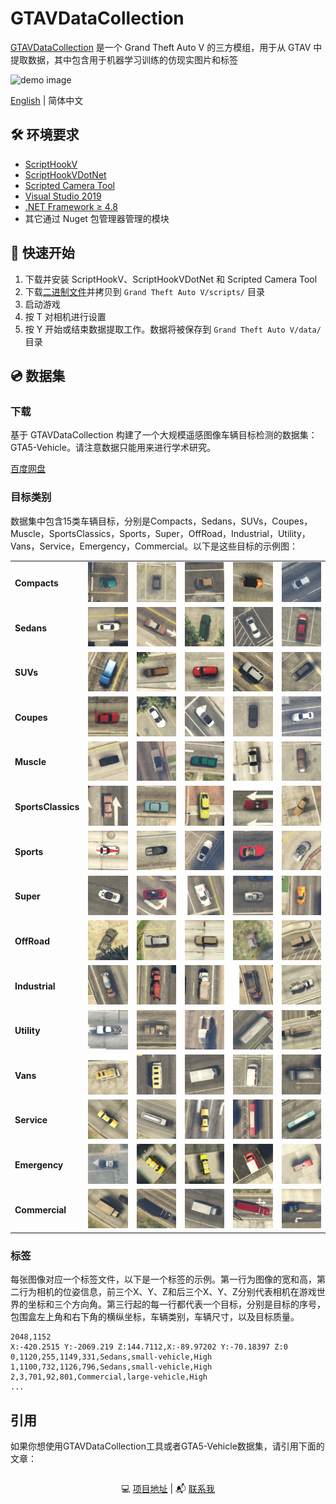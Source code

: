 # GTAVDataCollection

[GTAVDataCollection](https://github.com/lsq210/GTAVDataCollection/) 是一个 Grand Theft Auto V 的三方模组，用于从 GTAV 中提取数据，其中包含用于机器学习训练的仿现实图片和标签

![demo image](resources/bbox.jpg)

[English](./README.md) | 简体中文

## 🛠️ 环境要求

- [ScriptHookV](http://www.dev-c.com/gtav/scripthookv/)
- [ScriptHookVDotNet](https://github.com/crosire/scripthookvdotnet/releases)
- [Scripted Camera Tool](https://www.gta5-mods.com/scripts/scripted-camera-tool-1-0)
- [Visual Studio 2019](https://visualstudio.microsoft.com/vs)
- [.NET Framework ≥ 4.8](https://www.visualstudio.com/cs/downloads/)
- 其它通过 Nuget 包管理器管理的模块

## 🚀 快速开始

1. 下载并安装 ScriptHookV、ScriptHookVDotNet 和 Scripted Camera Tool
2. 下载[二进制文件](https://github.com/lsq210/GTAVDataCollection/releases/)并拷贝到 `Grand Theft Auto V/scripts/` 目录
3. 启动游戏
4. 按 T 对相机进行设置
5. 按 Y 开始或结束数据提取工作。数据将被保存到 `Grand Theft Auto V/data/` 目录

## 💿 数据集

### 下载

基于 GTAVDataCollection 构建了一个大规模遥感图像车辆目标检测的数据集：GTA5-Vehicle。请注意数据只能用来进行学术研究。

[百度网盘](https://pan.baidu.com/s/1ad8-_92C9RGL2wQpRCAjGA?pwd=8ply)

### 目标类别

数据集中包含15类车辆目标，分别是Compacts，Sedans，SUVs，Coupes，Muscle，SportsClassics，Sports，Super，OffRoad，Industrial，Utility，Vans，Service，Emergency，Commercial。以下是这些目标的示例图：

<table>
  <tr>
    <td><b>Compacts</b></td>
    <td><img alt="Compacts_1" src="./resources/sub_class/Compacts/1.png"></td>
    <td><img alt="Compacts_1" src="./resources/sub_class/Compacts/2.png"></td>
    <td><img alt="Compacts_1" src="./resources/sub_class/Compacts/3.png"></td>
    <td><img alt="Compacts_1" src="./resources/sub_class/Compacts/4.png"></td>
    <td><img alt="Compacts_1" src="./resources/sub_class/Compacts/5.png"></td>
  </tr>
  <tr>
    <td><b>Sedans</b></td>
    <td><img alt="Sedans_1" src="./resources/sub_class/Sedans/1.png"></td>
    <td><img alt="Sedans_1" src="./resources/sub_class/Sedans/2.png"></td>
    <td><img alt="Sedans_1" src="./resources/sub_class/Sedans/3.png"></td>
    <td><img alt="Sedans_1" src="./resources/sub_class/Sedans/4.png"></td>
    <td><img alt="Sedans_1" src="./resources/sub_class/Sedans/5.png"></td>
  </tr>
  <tr>
    <td><b>SUVs</b></td>
    <td><img alt="SUVs_1" src="./resources/sub_class/SUVs/1.png"></td>
    <td><img alt="SUVs_1" src="./resources/sub_class/SUVs/2.png"></td>
    <td><img alt="SUVs_1" src="./resources/sub_class/SUVs/3.png"></td>
    <td><img alt="SUVs_1" src="./resources/sub_class/SUVs/4.png"></td>
    <td><img alt="SUVs_1" src="./resources/sub_class/SUVs/5.png"></td>
  </tr>
  <tr>
    <td><b>Coupes</b></td>
    <td><img alt="Coupes_1" src="./resources/sub_class/Coupes/1.png"></td>
    <td><img alt="Coupes_1" src="./resources/sub_class/Coupes/2.png"></td>
    <td><img alt="Coupes_1" src="./resources/sub_class/Coupes/3.png"></td>
    <td><img alt="Coupes_1" src="./resources/sub_class/Coupes/4.png"></td>
    <td><img alt="Coupes_1" src="./resources/sub_class/Coupes/5.png"></td>
  </tr>
  <tr>
    <td><b>Muscle</b></td>
    <td><img alt="Muscle_1" src="./resources/sub_class/Muscle/1.png"></td>
    <td><img alt="Muscle_1" src="./resources/sub_class/Muscle/2.png"></td>
    <td><img alt="Muscle_1" src="./resources/sub_class/Muscle/3.png"></td>
    <td><img alt="Muscle_1" src="./resources/sub_class/Muscle/4.png"></td>
    <td><img alt="Muscle_1" src="./resources/sub_class/Muscle/5.png"></td>
  </tr>
  <tr>
    <td><b>SportsClassics</b></td>
    <td><img alt="SportsClassics_1" src="./resources/sub_class/SportsClassics/1.png"></td>
    <td><img alt="SportsClassics_1" src="./resources/sub_class/SportsClassics/2.png"></td>
    <td><img alt="SportsClassics_1" src="./resources/sub_class/SportsClassics/3.png"></td>
    <td><img alt="SportsClassics_1" src="./resources/sub_class/SportsClassics/4.png"></td>
    <td><img alt="SportsClassics_1" src="./resources/sub_class/SportsClassics/5.png"></td>
  </tr>
  <tr>
    <td><b>Sports</b></td>
    <td><img alt="Sports_1" src="./resources/sub_class/Sports/1.png"></td>
    <td><img alt="Sports_1" src="./resources/sub_class/Sports/2.png"></td>
    <td><img alt="Sports_1" src="./resources/sub_class/Sports/3.png"></td>
    <td><img alt="Sports_1" src="./resources/sub_class/Sports/4.png"></td>
    <td><img alt="Sports_1" src="./resources/sub_class/Sports/5.png"></td>
  </tr>
  <tr>
    <td><b>Super</b></td>
    <td><img alt="Super_1" src="./resources/sub_class/Super/1.png"></td>
    <td><img alt="Super_1" src="./resources/sub_class/Super/2.png"></td>
    <td><img alt="Super_1" src="./resources/sub_class/Super/3.png"></td>
    <td><img alt="Super_1" src="./resources/sub_class/Super/4.png"></td>
    <td><img alt="Super_1" src="./resources/sub_class/Super/5.png"></td>
  </tr>
  <tr>
    <td><b>OffRoad</b></td>
    <td><img alt="OffRoad_1" src="./resources/sub_class/OffRoad/1.png"></td>
    <td><img alt="OffRoad_1" src="./resources/sub_class/OffRoad/2.png"></td>
    <td><img alt="OffRoad_1" src="./resources/sub_class/OffRoad/3.png"></td>
    <td><img alt="OffRoad_1" src="./resources/sub_class/OffRoad/4.png"></td>
    <td><img alt="OffRoad_1" src="./resources/sub_class/OffRoad/5.png"></td>
  </tr>
  <tr>
    <td><b>Industrial</b></td>
    <td><img alt="Industrial_1" src="./resources/sub_class/Industrial/1.png"></td>
    <td><img alt="Industrial_1" src="./resources/sub_class/Industrial/2.png"></td>
    <td><img alt="Industrial_1" src="./resources/sub_class/Industrial/3.png"></td>
    <td><img alt="Industrial_1" src="./resources/sub_class/Industrial/4.png"></td>
    <td><img alt="Industrial_1" src="./resources/sub_class/Industrial/5.png"></td>
  </tr>
  <tr>
    <td><b>Utility</b></td>
    <td><img alt="Utility_1" src="./resources/sub_class/Utility/1.png"></td>
    <td><img alt="Utility_1" src="./resources/sub_class/Utility/2.png"></td>
    <td><img alt="Utility_1" src="./resources/sub_class/Utility/3.png"></td>
    <td><img alt="Utility_1" src="./resources/sub_class/Utility/4.png"></td>
    <td><img alt="Utility_1" src="./resources/sub_class/Utility/5.png"></td>
  </tr>
  <tr>
    <td><b>Vans</b></td>
    <td><img alt="Vans_1" src="./resources/sub_class/Vans/1.png"></td>
    <td><img alt="Vans_1" src="./resources/sub_class/Vans/2.png"></td>
    <td><img alt="Vans_1" src="./resources/sub_class/Vans/3.png"></td>
    <td><img alt="Vans_1" src="./resources/sub_class/Vans/4.png"></td>
    <td><img alt="Vans_1" src="./resources/sub_class/Vans/5.png"></td>
  </tr>
  <tr>
    <td><b>Service</b></td>
    <td><img alt="Service_1" src="./resources/sub_class/Service/1.png"></td>
    <td><img alt="Service_1" src="./resources/sub_class/Service/2.png"></td>
    <td><img alt="Service_1" src="./resources/sub_class/Service/3.png"></td>
    <td><img alt="Service_1" src="./resources/sub_class/Service/4.png"></td>
    <td><img alt="Service_1" src="./resources/sub_class/Service/5.png"></td>
  </tr>
  <tr>
    <td><b>Emergency</b></td>
    <td><img alt="Emergency_1" src="./resources/sub_class/Emergency/1.png"></td>
    <td><img alt="Emergency_1" src="./resources/sub_class/Emergency/2.png"></td>
    <td><img alt="Emergency_1" src="./resources/sub_class/Emergency/3.png"></td>
    <td><img alt="Emergency_1" src="./resources/sub_class/Emergency/4.png"></td>
    <td><img alt="Emergency_1" src="./resources/sub_class/Emergency/5.png"></td>
  </tr>
  <tr>
    <td><b>Commercial</b></td>
    <td><img alt="Commercial_1" src="./resources/sub_class/Commercial/1.png"></td>
    <td><img alt="Commercial_1" src="./resources/sub_class/Commercial/2.png"></td>
    <td><img alt="Commercial_1" src="./resources/sub_class/Commercial/3.png"></td>
    <td><img alt="Commercial_1" src="./resources/sub_class/Commercial/4.png"></td>
    <td><img alt="Commercial_1" src="./resources/sub_class/Commercial/5.png"></td>
  </tr>
</table>


### 标签

每张图像对应一个标签文件，以下是一个标签的示例。第一行为图像的宽和高，第二行为相机的位姿信息，前三个X、Y、Z和后三个X、Y、Z分别代表相机在游戏世界的坐标和三个方向角。第三行起的每一行都代表一个目标，分别是目标的序号，包围盒左上角和右下角的横纵坐标，车辆类别，车辆尺寸，以及目标质量。

```text
2048,1152
X:-420.2515 Y:-2069.219 Z:144.7112,X:-89.97202 Y:-70.18397 Z:0
0,1120,255,1149,331,Sedans,small-vehicle,High
1,1100,732,1126,796,Sedans,small-vehicle,High
2,3,701,92,801,Commercial,large-vehicle,High
...
```

## 引用

如果你想使用GTAVDataCollection工具或者GTA5-Vehicle数据集，请引用下面的文章：

```text

```

<p align="center">💻 <a href="https://github.com/lsq210/GTAVDataCollection" target="_blank">项目地址</a> | 📬 <a href="mailto:luoshiqi@whu.edu.cn">联系我</a></p>
